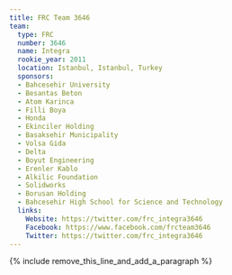 ```yaml
---
title: FRC Team 3646
team:
  type: FRC
  number: 3646
  name: Integra
  rookie_year: 2011
  location: Istanbul, Istanbul, Turkey
  sponsors:
  - Bahcesehir University
  - Besantas Beton
  - Atom Karinca
  - Filli Boya
  - Honda
  - Ekinciler Holding
  - Basaksehir Municipality
  - Volsa Gida
  - Delta
  - Boyut Engineering
  - Erenler Kablo
  - Alkilic Foundation
  - Solidworks
  - Borusan Holding
  - Bahcesehir High School for Science and Technology
  links:
    Website: https://twitter.com/frc_integra3646
    Facebook: https://www.facebook.com/frcteam3646
    Twitter: https://twitter.com/frc_integra3646
---
```


{% include remove_this_line_and_add_a_paragraph %}